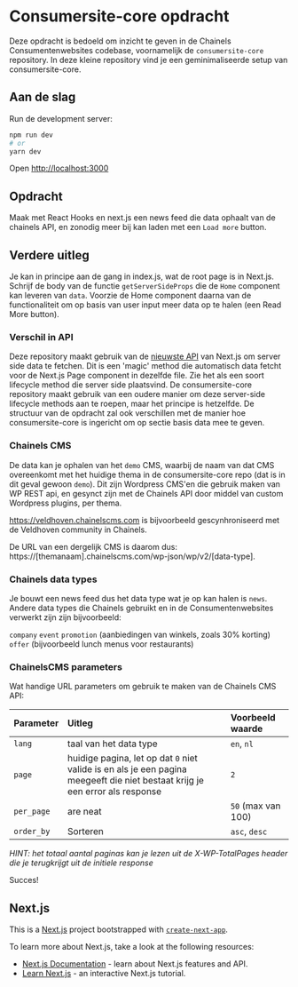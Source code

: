 # Consumersite-core opdracht

Deze opdracht is bedoeld om inzicht te geven in de Chainels Consumentenwebsites codebase, voornamelijk de `consumersite-core` repository.
In deze kleine repository vind je een geminimaliseerde setup van consumersite-core.

## Aan de slag

Run de development server:

```bash
npm run dev
# or
yarn dev
```

Open [http://localhost:3000](http://localhost:3000)

## Opdracht

Maak met React Hooks en next.js een news feed die data ophaalt van de chainels API, en zonodig meer bij kan laden met een `Load more` button.

## Verdere uitleg

Je kan in principe aan de gang in index.js, wat de root page is in Next.js. Schrijf de body van de functie `getServerSideProps` die de `Home` component kan leveren van `data`. Voorzie de Home component daarna van de functionaliteit om op basis van user input meer data op te halen (een Read More button).

### Verschil in API

Deze repository maakt gebruik van de [nieuwste API](https://nextjs.org/docs/basic-features/data-fetching#getserversideprops-server-side-rendering) van Next.js om server side data te fetchen. Dit is een 'magic' method die automatisch data fetcht voor de Next.js Page component in dezelfde file. Zie het als een soort lifecycle method die server side plaatsvind. De consumersite-core repository maakt gebruik van een oudere manier om deze server-side lifecycle methods aan te roepen, maar het principe is hetzelfde. De structuur van de opdracht zal ook verschillen met de manier hoe consumersite-core is ingericht om op sectie basis data mee te geven.

### Chainels CMS

De data kan je ophalen van het `demo` CMS, waarbij de naam van dat CMS overeenkomt met het huidige thema in de consumersite-core repo (dat is in dit geval gewoon `demo`).
Dit zijn Wordpress CMS'en die gebruik maken van WP REST api, en gesynct zijn met de Chainels API door middel van custom Wordpress plugins, per thema.

https://veldhoven.chainelscms.com is bijvoorbeeld gescynhroniseerd met de Veldhoven community in Chainels.

De URL van een dergelijk CMS is daarom dus: https://[themanaam].chainelscms.com/wp-json/wp/v2/[data-type].

### Chainels data types

Je bouwt een news feed dus het data type wat je op kan halen is `news`. Andere data types die Chainels gebruikt en in de Consumentenwebsites verwerkt zijn zijn bijvoorbeeld:

`company`
`event`
`promotion` (aanbiedingen van winkels, zoals 30% korting)
`offer` (bijvoorbeeld lunch menus voor restaurants)

### ChainelsCMS parameters

Wat handige URL parameters om gebruik te maken van de Chainels CMS API:

| Parameter  | Uitleg                                                                                                                       | Voorbeeld waarde   |
| ---------- | :--------------------------------------------------------------------------------------------------------------------------- | :----------------- |
| `lang`     | taal van het data type                                                                                                       | `en`, `nl`         |
| `page`     | huidige pagina, let op dat `0` niet valide is en als je een pagina meegeeft die niet bestaat krijg je een error als response | `2`                |
| `per_page` | are neat                                                                                                                     | `50` (max van 100) |
| `order_by` | Sorteren                                                                                                                     | `asc`, `desc`      |

_HINT: het totaal aantal paginas kan je lezen uit de X-WP-TotalPages header die je terugkrijgt uit de initiele response_

Succes!

## Next.js

This is a [Next.js](https://nextjs.org/) project bootstrapped with [`create-next-app`](https://github.com/zeit/next.js/tree/canary/packages/create-next-app).

To learn more about Next.js, take a look at the following resources:

- [Next.js Documentation](https://nextjs.org/docs) - learn about Next.js features and API.
- [Learn Next.js](https://nextjs.org/learn) - an interactive Next.js tutorial.
